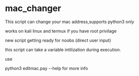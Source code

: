 # mac_changer
This script can change your mac address,supports python3 only

works on kali linux and termux if you have root privilage

new script getting ready for noobs (direct user input)

this script can take a variable intilization during execution.

use

python3 editmac.pay --help for more info
